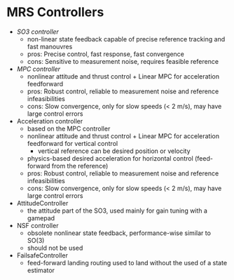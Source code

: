 # MRS Controllers

* *SO3 controller*
  * non-linear state feedback capable of precise reference tracking and fast manouvres
  * pros: Precise control, fast response, fast convergence
  * cons: Sensitive to measurement noise, requires feasible reference
* *MPC controller*
  * nonlinear attitude and thrust control + Linear MPC for acceleration feedforward
  * pros: Robust control, reliable to measurement noise and reference infeasibilities
  * cons: Slow convergence, only for slow speeds (< 2 m/s), may have large control errors
* Acceleration controller
  * based on the MPC controller
  * nonlinear attitude and thrust control + Linear MPC for acceleration feedforward for vertical control
    * vertical reference can be desired position or velocity
  * physics-based desired acceleration for horizontal control (feed-forward from the reference)
  * pros: Robust control, reliable to measurement noise and reference infeasibilities
  * cons: Slow convergence, only for slow speeds (< 2 m/s), may have large control errors
* AttitudeController
  * the attitude part of the SO3, used mainly for gain tuning with a gamepad
* NSF controller
  * obsolete nonlinear state feedback, performance-wise similar to SO(3)
  * should not be used
* FailsafeController
  * feed-forward landing routing used to land without the used of a state estimator
